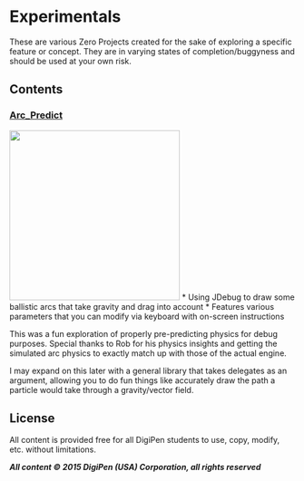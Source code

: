 # Experimentals

These are various Zero Projects created for the sake of exploring a specific feature or concept. They are in varying states of completion/buggyness and should be used at your own risk.

## Contents

### <a href=https://github.com/JohannesMP/Zilch-Snippets-and-Libraries/tree/master/Experimentals/Arc_Predict>Arc_Predict</a>
<img width=300 src=http://i.imgur.com/br4Q816.png />
* Using JDebug to draw some ballistic arcs that take gravity and drag into account
* Features various parameters that you can modify via keyboard with on-screen instructions

This was a fun exploration of properly pre-predicting physics for debug purposes. Special thanks to Rob for his physics insights and getting the simulated arc physics to exactly match up with those of the actual engine.

I may expand on this later with a general library that takes delegates as an argument, allowing you to do fun things like accurately draw the path a particle would take through a gravity/vector field.


## License

All content is provided free for all DigiPen students to use, copy, modify, etc. without limitations.

***All content © 2015 DigiPen (USA) Corporation, all rights reserved***

